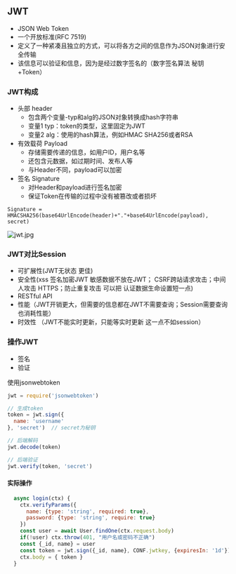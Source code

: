 ## JWT
- JSON Web Token
- 一个开放标准(RFC 7519)
- 定义了一种紧凑且独立的方式，可以将各方之间的信息作为JSON对象进行安全传输
- 该信息可以验证和信息，因为是经过数字签名的（数字签名算法 秘钥+Token）

### JWT构成
- 头部 header
  - 包含两个变量-typ和alg的JSON对象转换成hash字符串
  - 变量1 typ：token的类型，这里固定为JWT
  - 变量2 alg：使用的hash算法，例如HMAC SHA256或者RSA
- 有效载荷 Payload
  - 存储需要传递的信息，如用户ID，用户名等
  - 还包含元数据，如过期时间、发布人等
  - 与Header不同，payload可以加密
- 签名 Signature
  - 对Header和payload进行签名加密
  - 保证Token在传输的过程中没有被篡改或者损坏

```
Signature = HMACSHA256(base64UrlEncode(header)+"."+base64UrlEncode(payload), secret)
```

![jwt.jpg](https://i.loli.net/2021/01/26/sOU4DbKBWieAd3S.jpg)

### JWT对比Session
- 可扩展性(JWT无状态 更佳)
- 安全性(xss 签名加密JWT 敏感数据不放在JWT； CSRF跨站请求攻击；中间人攻击 HTTPS；防止重复攻击 可以把 认证数据生命设置短一点)
- RESTful API
- 性能（JWT开销更大，但需要的信息都在JWT不需要查询；Session需要查询也消耗性能）
- 时效性 （JWT不能实时更新，只能等实时更新 这一点不如session）

### 操作JWT
- 签名
- 验证

使用jsonwebtoken

```javascript
jwt = require('jsonwebtoken')

// 生成token
token = jwt.sign({
  name: 'username'  
}, 'secret')  // secret为秘钥

// 后端解码
jwt.decode(token)

// 后端验证
jwt.verify(token, 'secret')
```

#### 实际操作
```javascript
  async login(ctx) {
    ctx.verifyParams({
      name: {type: 'string', required: true},
      password: {type: 'string', require: true}
    })
    const user = await User.findOne(ctx.request.body)
    if(!user) ctx.throw(401, "用户名或密码不正确")
    const {_id, name} = user
    const token = jwt.sign({_id, name}, CONF.jwtkey, {expiresIn: '1d'})
    ctx.body = { token }
  }
```


